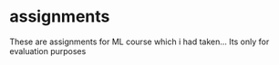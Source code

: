 # assignments

These are assignments for ML course which i had taken... 
Its only for evaluation purposes
